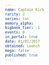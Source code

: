 ```yaml
---
name: Captain Kirk
rarity: 2
series: tos
memory_alpha:
bigbook_tier: -1
events: 0
in_portal: true
date: 01/01/2017
obtained: Launch
mega: false
published: true
---
```



